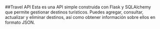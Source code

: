 ##Travel API
Esta es una API simple construida con Flask y SQLAlchemy que permite gestionar destinos turísticos. 
Puedes agregar, consultar, actualizar y eliminar destinos, así como obtener información sobre ellos en formato JSON.
